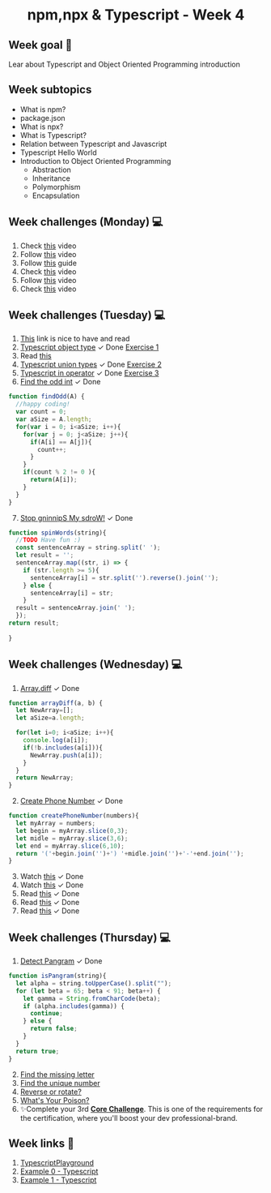 <h1 align="center">npm,npx & Typescript - Week 4</h1>

## Week goal 🏁

<p>Lear about Typescript and Object Oriented Programming introduction</p>

## Week subtopics

- What is npm?
- package.json
- What is npx?
- What is Typescript?
- Relation between Typescript and Javascript
- Typescript Hello World
- Introduction to Object Oriented Programming
  - Abstraction
  - Inheritance
  - Polymorphism
  - Encapsulation

## Week challenges (Monday) 💻

1. Check [this](https://www.youtube.com/watch?v=sXQxhojSdZM) video
2. Follow [this](https://www.youtube.com/watch?v=909NfO1St0A) video
3. Follow [this](https://dev.to/codebubb/javascript-regex-exercises-01-5078) guide
4. Check [this](https://www.youtube.com/watch?v=RvYYCGs45L4) video
5. Follow [this](https://www.youtube.com/watch?v=DHvZLI7Db8E) video
6. Check [this](https://www.youtube.com/watch?v=rKK1q7nFt7M) video

## Week challenges (Tuesday) 💻

1. [This](https://www.typescriptlang.org/docs/handbook/intro.html) link is nice to have and read
2. [Typescript object type](https://typescript-exercises.github.io/#exercise=1) <span>&#10003; Done</span>  [Exercise 1](src/excerciseTS1.ts)
3. Read [this](https://blog.logrocket.com/types-vs-interfaces-in-typescript/)
4. [Typescript union types](https://typescript-exercises.github.io/#exercise=2) <span>&#10003; Done</span>  [Exercise 2](src/excerciseTS2.ts)
5. [Typescript in operator](https://typescript-exercises.github.io/#exercise=3) <span>&#10003; Done</span>  [Exercise 3](src/excerciseTS3.ts)
6. [Find the odd int](https://www.codewars.com/kata/54da5a58ea159efa38000836) <span>&#10003; Done</span>

```js
function findOdd(A) {
  //happy coding!
  var count = 0;
  var aSize = A.length;
  for(var i = 0; i<aSize; i++){
    for(var j = 0; j<aSize; j++){
      if(A[i] == A[j]){
        count++;
      }
    }
    if(count % 2 != 0 ){
      return(A[i]);
    }
  }
}
```

7. [Stop gninnipS My sdroW!](https://www.codewars.com/kata/5264d2b162488dc400000001)  <span>&#10003; Done</span>
```js
function spinWords(string){
  //TODO Have fun :)
  const sentenceArray = string.split(' ');
  let result = '';
  sentenceArray.map((str, i) => {
    if (str.length >= 5){
      sentenceArray[i] = str.split('').reverse().join('');
    } else {
      sentenceArray[i] = str;
    }
  result = sentenceArray.join(' ');
  });
return result;
  
}
```

## Week challenges (Wednesday) 💻

1. [Array.diff](https://www.codewars.com/kata/523f5d21c841566fde000009) <span>&#10003; Done</span>
```js
function arrayDiff(a, b) {
  let NewArray=[];
  let aSize=a.length;

  for(let i=0; i<aSize; i++){
    console.log(a[i]);
    if(!b.includes(a[i])){
      NewArray.push(a[i]);
    }
  }
  return NewArray;
}
```

2. [Create Phone Number](https://www.codewars.com/kata/525f50e3b73515a6db000b83)  <span>&#10003; Done</span>
```js
function createPhoneNumber(numbers){
  let myArray = numbers;
  let begin = myArray.slice(0,3);
  let midle = myArray.slice(3,6);
  let end = myArray.slice(6,10);
  return '('+begin.join('')+') '+midle.join('')+'-'+end.join('');
}
```

3. Watch [this](https://www.youtube.com/watch?v=m_MQYyJpIjg)  <span>&#10003; Done</span>
4. Watch [this](https://www.youtube.com/watch?v=08CWw_VD45w)  <span>&#10003; Done</span>
5. Read [this](https://medium.com/from-the-scratch/oop-everything-you-need-to-know-about-object-oriented-programming-aee3c18e281b)  <span>&#10003; Done</span>
6. Read [this](https://naveenkumarkoppala.medium.com/typescript-oops-c327678744b0)  <span>&#10003; Done</span>
7. Read [this](https://rambabupadimi.medium.com/typescript-object-oriented-programming-7a6fd905d90e)  <span>&#10003; Done</span>

## Week challenges (Thursday) 💻

1. [Detect Pangram](https://www.codewars.com/kata/545cedaa9943f7fe7b000048) <span>&#10003; Done</span>
```js
function isPangram(string){
  let alpha = string.toUpperCase().split("");
  for (let beta = 65; beta < 91; beta++) {
    let gamma = String.fromCharCode(beta);
    if (alpha.includes(gamma)) {
      continue;
    } else {
      return false;
    }
  }
  return true;
}
```
2. [Find the missing letter](https://www.codewars.com/kata/5839edaa6754d6fec10000a2)
3. [Find the unique number](https://www.codewars.com/kata/585d7d5adb20cf33cb000235)
4. [Reverse or rotate?](https://www.codewars.com/kata/56b5afb4ed1f6d5fb0000991)
5. [What's Your Poison?](https://www.codewars.com/kata/58c47a95e4eb57a5b9000094)
6. ✨Complete your 3rd [**Core Challenge**](https://corecode.notion.site/GitHub-Boost-Guide-167914056cff4522886a78756f659e47). This is one of the requirements for the certification, where you'll boost your dev professional-brand.

## Week links 🔗

1. [TypescriptPlayground](https://www.typescriptlang.org/play)
2. [Example 0 - Typescript](https://github.com/corecodeio/FS0122_Typescript_00)
3. [Example 1 - Typescript](https://github.com/corecodeio/FS0222_Typescript_01)
